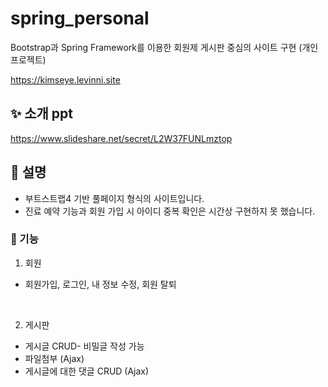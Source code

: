 # spring_personal
Bootstrap과 Spring Framework를 이용한 회원제 게시판 중심의 사이트 구현 (개인 프로젝트)

https://kimseye.levinni.site

## ✨ 소개 ppt
https://www.slideshare.net/secret/L2W37FUNLmztop

## 🎈 설명
- 부트스트랩4 기반 풀페이지 형식의 사이트입니다.
- 진료 예약 기능과 회원 가입 시 아이디 중복 확인은 시간상 구현하지 못 했습니다.

### 🍍 기능
1. 회원
- 회원가입, 로그인, 내 정보 수정, 회원 탈퇴
<br>

2. 게시판
- 게시글 CRUD- 비밀글 작성 가능
- 파일첨부 (Ajax)
- 게시글에 대한 댓글 CRUD (Ajax)
